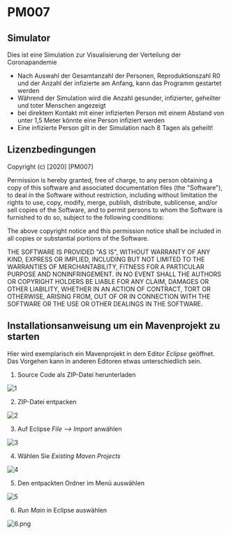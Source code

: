 # PM007


## Simulator
Dies ist eine Simulation zur Visualisierung der Verteilung der Coronapandemie

- Nach Auswahl der Gesamtanzahl der Personen, Reproduktionszahl R0 und der Anzahl der infizierte am Anfang, kann das Programm gestartet werden
- Während der Simulation wird die Anzahl gesunder, infizierter, geheilter und toter Menschen angezeigt
- bei direktem Kontakt mit einer infizierten Person mit einem Abstand von unter 1,5 Meter könnte eine Person infiziert werden
- Eine infizierte Person gilt in der Simulation nach 8 Tagen als geheilt!


## Lizenzbedingungen


Copyright (c) [2020] [PM007]

Permission is hereby granted, free of charge, to any person obtaining a copy
of this software and associated documentation files (the "Software"), to deal
in the Software without restriction, including without limitation the rights
to use, copy, modify, merge, publish, distribute, sublicense, and/or sell
copies of the Software, and to permit persons to whom the Software is
furnished to do so, subject to the following conditions:

The above copyright notice and this permission notice shall be included in all
copies or substantial portions of the Software.

THE SOFTWARE IS PROVIDED "AS IS", WITHOUT WARRANTY OF ANY KIND, EXPRESS OR
IMPLIED, INCLUDING BUT NOT LIMITED TO THE WARRANTIES OF MERCHANTABILITY,
FITNESS FOR A PARTICULAR PURPOSE AND NONINFRINGEMENT. IN NO EVENT SHALL THE
AUTHORS OR COPYRIGHT HOLDERS BE LIABLE FOR ANY CLAIM, DAMAGES OR OTHER
LIABILITY, WHETHER IN AN ACTION OF CONTRACT, TORT OR OTHERWISE, ARISING FROM,
OUT OF OR IN CONNECTION WITH THE SOFTWARE OR THE USE OR OTHER DEALINGS IN THE
SOFTWARE.




## Installationsanweisung um ein Mavenprojekt zu starten
Hier wird exemplarisch ein Mavenprojekt in dem Editor *Eclipse* geöffnet. Das Vorgehen kann in anderen Editoren etwas unterschiedlich sein.

1. Source Code als ZIP-Datei herunterladen

![1](/uploads/e066bdff54ee4ad7faf471b441f671d4/1.png) 


2. ZIP-Datei entpacken

![2](/uploads/bd46f450760a71792d5ae4d7d23eac3c/2.jpeg)


3. Auf Eclipse *File --> Import* anwählen

![3](/uploads/4d912cee3a61beb9ec895cb7aa91351c/3.png)


4. Wählen Sie *Existing Maven Projects*

![4](/uploads/fe8e9da27842da5ff886b8a4699c484e/4.png)


5. Den entpackten Ordner im Menü auswählen

![5](/uploads/38e96acafc1568b707b3cab6755eefa4/5.png)


6. *Run Main* in Eclipse auswählen

![6.png](/uploads/ea0fa6eb6f4eff57bae6665dc44c8aff/6.png.jpeg)